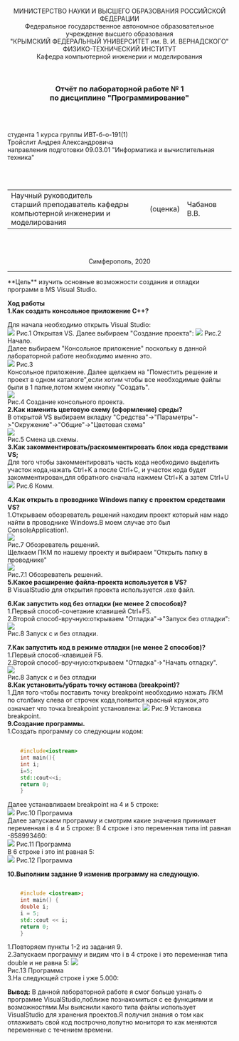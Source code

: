 <p align="center">МИНИСТЕРСТВО НАУКИ  И ВЫСШЕГО ОБРАЗОВАНИЯ РОССИЙСКОЙ ФЕДЕРАЦИИ<br>
Федеральное государственное автономное образовательное учреждение высшего образования<br>
"КРЫМСКИЙ ФЕДЕРАЛЬНЫЙ УНИВЕРСИТЕТ им. В. И. ВЕРНАДСКОГО"<br>
ФИЗИКО-ТЕХНИЧЕСКИЙ ИНСТИТУТ<br>
Кафедра компьютерной инженерии и моделирования</p>
<br>
<h3 align="center">Отчёт по лабораторной работе № 1<br> по дисциплине "Программирование"</h3>
<br><br>
<p>студента 1 курса группы ИВТ-б-о-191(1)<br>
Тройслит Андрея Александровича<br>
направления подготовки 09.03.01 "Информатика и вычислительная техника"</p>
<br><br>
<table>
<tr><td>Научный руководитель<br> старший преподаватель кафедры<br> компьютерной инженерии и моделирования</td>
<td>(оценка)</td>
<td>Чабанов В.В.</td>
</tr>
</table>
<br><br>
<p align="center">Симферополь, 2020</p>
<hr>
**Цель**  
изучить основные возможности создания и отладки программ в MS Visual Studio.

**Ход работы**  
**1.Как создать консольное приложение C++?**  

Для начала необходимо открыть Visual Studio:   
![](https://raw.githubusercontent.com/Troislit/Laboratornye/master/%D0%A4%D0%BE%D1%82%D0%BE%20%D0%B4%D0%BB%D1%8F%20%D0%BB%D0%B0%D0%B1/%D0%BB%D0%B0%D0%B1%D0%B0%201/%D0%A0%D0%B8%D1%81.1%20%D0%9E%D1%82%D0%BA%D1%80%D1%8B%D1%82%D0%B0%D1%8F%20VS.png) 
Рис.1 Открытая VS.
Далее выбираем "Создание проекта":
![](https://raw.githubusercontent.com/Troislit/Laboratornye/master/%D0%A4%D0%BE%D1%82%D0%BE%20%D0%B4%D0%BB%D1%8F%20%D0%BB%D0%B0%D0%B1/%D0%BB%D0%B0%D0%B1%D0%B0%201/%D0%A0%D0%B8%D1%81.2%20%D0%9D%D0%B0%D1%87%D0%B0%D0%BB%D0%BE.png)
Рис.2 Начало.  
Далее выбираем "Консольное приложение" поскольку в данной лабораторной работе необходимо именно это.  
![](https://raw.githubusercontent.com/Troislit/Laboratornye/master/%D0%A4%D0%BE%D1%82%D0%BE%20%D0%B4%D0%BB%D1%8F%20%D0%BB%D0%B0%D0%B1/%D0%BB%D0%B0%D0%B1%D0%B0%201/%D0%A0%D0%B8%D1%81.3%20%D0%9A%D0%BE%D0%BD%D1%81%D0%BE%D0%BB%D1%8C%D0%BD%D0%BE%D0%B5%20%D0%BF%D1%80%D0%B8%D0%BB%D0%BE%D0%B6%D0%B5%D0%BD%D0%B8%D0%B5.png)
Рис.3  
Консольное приложение. Далее щелкаем на "Поместить решение и проект в одном каталоге",если хотим чтобы все необходимые файлы были в 1 папке,потом жмем кнопку "Создать".  
![](https://raw.githubusercontent.com/Troislit/Laboratornye/master/%D0%A4%D0%BE%D1%82%D0%BE%20%D0%B4%D0%BB%D1%8F%20%D0%BB%D0%B0%D0%B1/%D0%BB%D0%B0%D0%B1%D0%B0%201/%D0%A0%D0%B8%D1%81.4%20%D0%A1%D0%BE%D0%B7%D0%B4%D0%B0%D0%BD%D0%B8%D0%B5%20%D0%BA%D0%BE%D0%BD%D1%81%D0%BE%D0%BB%D1%8C%D0%BD%D0%BE%D0%B3%D0%BE%20%D0%BF%D1%80%D0%BE%D0%B5%D0%BA%D1%82%D0%B0..png)  
Рис.4 Создание консольного проекта.  
**2.Как изменить цветовую схему (оформление) среды?**  
В открытой VS выбираем вкладку "Средства"->"Параметры"->"Окружение"->"Общие"->"Цветовая схема"    
![](https://raw.githubusercontent.com/Troislit/Laboratornye/master/%D0%A4%D0%BE%D1%82%D0%BE%20%D0%B4%D0%BB%D1%8F%20%D0%BB%D0%B0%D0%B1/%D0%BB%D0%B0%D0%B1%D0%B0%201/%D0%A0%D0%B8%D1%81.5%20%D0%A1%D0%BC%D0%B5%D0%BD%D0%B0%20%D1%86%D0%B2.%D1%81%D1%85%D0%B5%D0%BC%D1%8B.png)  
Рис.5 Смена цв.схемы.  
**3.Как закомментировать/раскомментировать блок кода средствами VS;**   
Для того чтобы закомментировать часть кода необходимо выделить участок кода,нажать Ctrl+K а после Ctrl+C, и участок кода будет закомментирован,для обратного сначала нажмем Ctrl+K а затем Ctrl+U
![](https://raw.githubusercontent.com/Troislit/Laboratornye/master/%D0%A4%D0%BE%D1%82%D0%BE%20%D0%B4%D0%BB%D1%8F%20%D0%BB%D0%B0%D0%B1/%D0%BB%D0%B0%D0%B1%D0%B0%201/%D0%A0%D0%B8%D1%81.6%20%D0%9A%D0%BE%D0%BC%D0%BC..png)
Рис.6 Комм.      

**4.Как открыть в проводнике Windows папку с проектом средствами VS?**  
1.Открываем обозреватель решений находим проект который нам надо найти в проводнике Windows.В моем случае это был ConsoleApplication1.   
![](https://raw.githubusercontent.com/Troislit/Laboratornye/master/%D0%A4%D0%BE%D1%82%D0%BE%20%D0%B4%D0%BB%D1%8F%20%D0%BB%D0%B0%D0%B1/%D0%BB%D0%B0%D0%B1%D0%B0%201/%D0%A0%D0%B8%D1%81.7%20%D0%BE%D0%B1%D0%BE%D0%B7%D1%80%D0%B5%D0%B2%D0%B0%D1%82%D0%B5%D0%BB%D1%8C%20%D1%80%D0%B5%D1%88%D0%B5%D0%BD%D0%B8%D0%B9.png)  
Рис.7 Обозреватель решений.  
Щелкаем ПКМ по нашему проекту и выбираем "Открыть папку в проводнике"  
![](https://raw.githubusercontent.com/Troislit/Laboratornye/master/%D0%A4%D0%BE%D1%82%D0%BE%20%D0%B4%D0%BB%D1%8F%20%D0%BB%D0%B0%D0%B1/%D0%BB%D0%B0%D0%B1%D0%B0%201/%D0%A0%D0%B8%D1%81.7.1%20%D0%9E%D0%B1%D0%BE%D0%B7%D1%80%D0%B5%D0%B2%D0%B0%D1%82%D0%B5%D0%BB%D1%8C%20%D1%80%D0%B5%D1%88%D0%B5%D0%BD%D0%B8%D0%B9.png)  
Рис.7.1 Обозреватель решений.  
**5.Какое расширение файла-проекта используется в VS?**  
  В VisualStudio для открытия проекта используется .exe файл.

**6.Как запустить код без отладки (не менее 2 способов)?**  
1.Первый способ-сочетание клавишей Ctrl+F5.    
2.Второй способ-вручную:открываем "Отладка"->"Запуск без отладки":  
![](https://raw.githubusercontent.com/Troislit/Laboratornye/master/%D0%A4%D0%BE%D1%82%D0%BE%20%D0%B4%D0%BB%D1%8F%20%D0%BB%D0%B0%D0%B1/%D0%BB%D0%B0%D0%B1%D0%B0%201/%D0%A0%D0%B8%D1%81.8%20%D0%97%D0%B0%D0%BF%D1%83%D1%81%D0%BA%20%D1%81%20%D0%B8%20%D0%B1%D0%B5%D0%B7%20%D0%BE%D1%82%D0%BB%D0%B0%D0%B4%D0%BA%D0%B8..png)  
Рис.8 Запуск с и без отладки.

**7.Как запустить код в режиме отладки (не менее 2 способов)?**  
1.Первый способ-клавишей F5.  
2.Второй способ-вручную:открываем "Отладка"->"Начать отладку".  
![](https://raw.githubusercontent.com/Troislit/Laboratornye/master/%D0%A4%D0%BE%D1%82%D0%BE%20%D0%B4%D0%BB%D1%8F%20%D0%BB%D0%B0%D0%B1/%D0%BB%D0%B0%D0%B1%D0%B0%201/%D0%A0%D0%B8%D1%81.8%20%D0%97%D0%B0%D0%BF%D1%83%D1%81%D0%BA%20%D1%81%20%D0%B8%20%D0%B1%D0%B5%D0%B7%20%D0%BE%D1%82%D0%BB%D0%B0%D0%B4%D0%BA%D0%B8..png)  
Рис.8 Запуск с и без отладки  
**8.Как установить/убрать точку останова (breakpoint)?**  
1.Для того чтобы поставить точку breakpoint необходимо нажать ЛКМ по столбику слева от строчек кода,появится красный кружок,это означает что точка breakpoint установлена: 
![](https://raw.githubusercontent.com/Troislit/Laboratornye/master/%D0%A4%D0%BE%D1%82%D0%BE%20%D0%B4%D0%BB%D1%8F%20%D0%BB%D0%B0%D0%B1/%D0%BB%D0%B0%D0%B1%D0%B0%201/%D0%A0%D0%B8%D1%81.9%20%D0%A3%D1%81%D1%82%D0%B0%D0%BD%D0%BE%D0%B2%D0%BA%D0%B0%20breakpoint.png)
Рис.9 Установка breakpoint.  
**9.Создание программы.**  
1.Создать программу со следующим кодом:   
```c++
	
	#include<iostream>  
	int main(){    
	int i;  
	i=5;  
	std::cout<<i;  
	return 0; 
	}
```

Далее устанавливаем breakpoint на 4 и 5 строке:  
![](https://raw.githubusercontent.com/Troislit/Laboratornye/master/%D0%A4%D0%BE%D1%82%D0%BE%20%D0%B4%D0%BB%D1%8F%20%D0%BB%D0%B0%D0%B1/%D0%BB%D0%B0%D0%B1%D0%B0%201/%D0%A0%D0%B8%D1%81.10%20%D0%9F%D1%80%D0%BE%D0%B3%D1%80%D0%B0%D0%BC%D0%BC%D0%B0.png)
Рис.10 Программа   
Далее запускаем программу и смотрим какие значения принимает переменная i в 4 и 5 строке: В 4 строке i это переменная типа int равная -858993460:  
![](https://raw.githubusercontent.com/Troislit/Laboratornye/master/%D0%A4%D0%BE%D1%82%D0%BE%20%D0%B4%D0%BB%D1%8F%20%D0%BB%D0%B0%D0%B1/%D0%BB%D0%B0%D0%B1%D0%B0%201/%D0%A0%D0%B8%D1%81.11%20%D0%9F%D1%80%D0%BE%D0%B3%D1%80%D0%B0%D0%BC%D0%BC%D0%B0.png)
Рис.11 Программа  
В 6 строке i это int равная 5:  
![](https://raw.githubusercontent.com/Troislit/Laboratornye/master/%D0%A4%D0%BE%D1%82%D0%BE%20%D0%B4%D0%BB%D1%8F%20%D0%BB%D0%B0%D0%B1/%D0%BB%D0%B0%D0%B1%D0%B0%201/%D0%A0%D0%B8%D1%81.12%D0%9F%D1%80%D0%BE%D0%B3%D1%80%D0%B0%D0%BC%D0%BC%D0%B0.png)
Рис.12 Программа

**10.Выполним задание 9 изменив программу на следующую.**  
```c++

    #include <iostream>;
    int main() {
    double i;
    i = 5;
    std::cout << i;
    return 0;
    }
```   

1.Повторяем пункты 1-2 из задания 9.  
2.Запускаем программу и видим что i в 4 строке i это переменная типа double и не равна 5:
![](https://raw.githubusercontent.com/Troislit/Laboratornye/master/%D0%A4%D0%BE%D1%82%D0%BE%20%D0%B4%D0%BB%D1%8F%20%D0%BB%D0%B0%D0%B1/%D0%BB%D0%B0%D0%B1%D0%B0%201/%D0%A0%D0%B8%D1%81.13%20%D0%9F%D1%80%D0%BE%D0%B3%D1%80%D0%B0%D0%BC%D0%BC%D0%B0.png)  
Рис.13 Программа   
3.На следующей строке i уже 5.000:  

**Вывод:**
В данной лабораторной работе я смог больше узнать о программе VisualStudio,поближе познакомиться с ее функциями и возможностями.Мы выяснили какого типа файлы использует VisualStudio для хранения проектов.Я получил знания о том как отлаживать свой код построчно,попутно мониторя то как меняются переменные с течением времени.